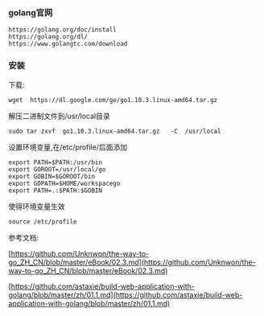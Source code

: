 ### golang官网

	https://golang.org/doc/install
	https://golang.org/dl/
	https://www.golangtc.com/download
	
### 安装

下载:

	wget  https://dl.google.com/go/go1.10.3.linux-amd64.tar.gz
	
解压二进制文件到/usr/local目录

	sudo tar zxvf  go1.10.3.linux-amd64.tar.gz   -C  /usr/local
	
设置环境变量,在/etc/profile/后面添加 

	export PATH=$PATH:/usr/bin
	export GOROOT=/usr/local/go
	export GOBIN=$GOROOT/bin
	export GOPATH=$HOME/workspacego
	export PATH=.:$PATH:$GOBIN 
	
使得环境变量生效

	source /etc/profile

	
	
参考文档:

[https://github.com/Unknwon/the-way-to-go_ZH_CN/blob/master/eBook/02.3.md](https://github.com/Unknwon/the-way-to-go_ZH_CN/blob/master/eBook/02.3.md)

[https://github.com/astaxie/build-web-application-with-golang/blob/master/zh/01.1.md](https://github.com/astaxie/build-web-application-with-golang/blob/master/zh/01.1.md)